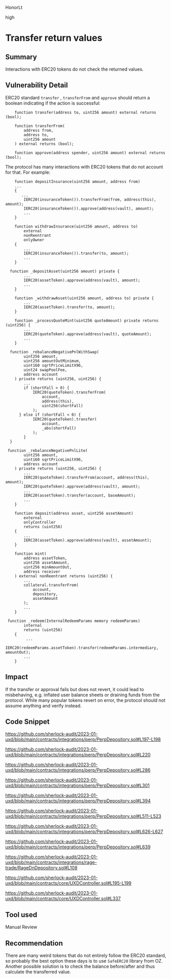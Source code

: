 HonorLt

high

# Transfer return values

## Summary
Interactions with ERC20 tokens do not check the returned values.

## Vulnerability Detail
ERC20 standard ```transfer``` ,  ```transferFrom``` and ```approve``` should return a boolean indicating if the action is successful:
```solidity
    function transfer(address to, uint256 amount) external returns (bool);

    function transferFrom(
        address from,
        address to,
        uint256 amount
    ) external returns (bool);

    function approve(address spender, uint256 amount) external returns (bool);
```

The protocol has many interactions with ERC20 tokens that do not account for that. For example:
```solidity
    function depositInsurance(uint256 amount, address from)
    ...
    {
       ...
        IERC20(insuranceToken()).transferFrom(from, address(this), amount);
        IERC20(insuranceToken()).approve(address(vault), amount);
        ...
    }
```
```solidity
    function withdrawInsurance(uint256 amount, address to)
        external
        nonReentrant
        onlyOwner
    {
        ...
        IERC20(insuranceToken()).transfer(to, amount);
        ...
    }
```
```solidity
  function _depositAsset(uint256 amount) private {
        ...
        IERC20(assetToken).approve(address(vault), amount);
        ...
    }
```
```solidity
    function _withdrawAsset(uint256 amount, address to) private {
        ...
        IERC20(assetToken).transfer(to, amount);
    }
```
```solidity
    function _processQuoteMint(uint256 quoteAmount) private returns (uint256) {
        ...
        IERC20(quoteToken).approve(address(vault), quoteAmount);
        ...
    }
```
```solidity
  function _rebalanceNegativePnlWithSwap(
        uint256 amount,
        uint256 amountOutMinimum,
        uint160 sqrtPriceLimitX96,
        uint24 swapPoolFee,
        address account
    ) private returns (uint256, uint256) {
        ...
        if (shortFall > 0) {
            IERC20(quoteToken).transferFrom(
                account,
                address(this),
                uint256(shortFall)
            );
      } else if (shortFall < 0) {
            IERC20(quoteToken).transfer(
                account,
                _abs(shortFall)
            );
        }
  }
```
```solidity
 function _rebalanceNegativePnlLite(
        uint256 amount,
        uint160 sqrtPriceLimitX96,
        address account
    ) private returns (uint256, uint256) {
        ...
        IERC20(quoteToken).transferFrom(account, address(this), amount);
        IERC20(quoteToken).approve(address(vault), amount);
        ...
        IERC20(assetToken).transfer(account, baseAmount);
        ...
    }
```
```solidity
    function deposit(address asset, uint256 assetAmount)
        external
        onlyController
        returns (uint256)
    {
        ...
        IERC20(assetToken).approve(address(vault), assetAmount);
    }
```
```solidity
    function mint(
        address assetToken,
        uint256 assetAmount,
        uint256 minAmountOut,
        address receiver
    ) external nonReentrant returns (uint256) {
        ...
        collateral.transferFrom(
            account,
            depository,
            assetAmount
        );
        ...
    }
```
```solidity
 function _redeem(InternalRedeemParams memory redeemParams)
        internal
        returns (uint256)
    {
         ...
        IERC20(redeemParams.assetToken).transfer(redeemParams.intermediary, amountOut);
        ...
    }
```

## Impact
If the transfer or approval fails but does not revert, it could lead to misbehaving, e.g. inflated user balance sheets or draining funds from the protocol. While many popular tokens revert on error, the protocol should not assume anything and verify instead.

## Code Snippet

https://github.com/sherlock-audit/2023-01-uxd/blob/main/contracts/integrations/perp/PerpDepository.sol#L197-L198

https://github.com/sherlock-audit/2023-01-uxd/blob/main/contracts/integrations/perp/PerpDepository.sol#L220

https://github.com/sherlock-audit/2023-01-uxd/blob/main/contracts/integrations/perp/PerpDepository.sol#L286

https://github.com/sherlock-audit/2023-01-uxd/blob/main/contracts/integrations/perp/PerpDepository.sol#L301

https://github.com/sherlock-audit/2023-01-uxd/blob/main/contracts/integrations/perp/PerpDepository.sol#L394

https://github.com/sherlock-audit/2023-01-uxd/blob/main/contracts/integrations/perp/PerpDepository.sol#L511-L523

https://github.com/sherlock-audit/2023-01-uxd/blob/main/contracts/integrations/perp/PerpDepository.sol#L626-L627

https://github.com/sherlock-audit/2023-01-uxd/blob/main/contracts/integrations/perp/PerpDepository.sol#L639

https://github.com/sherlock-audit/2023-01-uxd/blob/main/contracts/integrations/rage-trade/RageDnDepository.sol#L108

https://github.com/sherlock-audit/2023-01-uxd/blob/main/contracts/core/UXDController.sol#L195-L199

https://github.com/sherlock-audit/2023-01-uxd/blob/main/contracts/core/UXDController.sol#L337

## Tool used

Manual Review

## Recommendation
There are many weird tokens that do not entirely follow the ERC20 standard, so probably the best option these days is to use ```SafeERC20``` library from OZ. Another possible solution is to check the balance before/after and thus calculate the transferred value.
